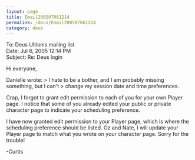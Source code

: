 ```yaml
---
layout: page
title: Email200507061214
permalink: /deus/Email200507061214
category: deus
---
```

To: Deus Ultionis mailing list
<br>Date: Jul 6, 2005 12:14 PM
<br>Subject: Re: Deus login

Hi everyone,

Danielle wrote:
&gt; I hate to be a bother, and I am probably missing something, but I can't
&gt; change my session date and time preferences.

Crap, I forgot to grant edit permission to each of you for your own
Player page. I notice that some of you already edited your public or
private character page to indicate your scheduling preference.

I have now granted edit permission to your Player page, which is where
the scheduling preference should be listed. Oz and Nate, I will update
your Player page to match what you wrote on your character page. Sorry
for the trouble!

-Curtis
